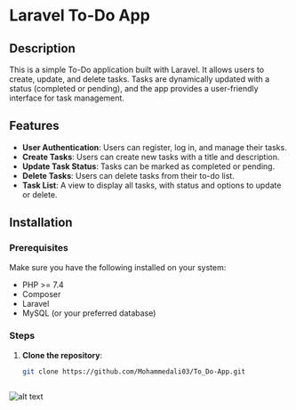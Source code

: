 # Laravel To-Do App

## Description

This is a simple To-Do application built with Laravel. It allows users to create, update, and delete tasks. Tasks are dynamically updated with a status (completed or pending), and the app provides a user-friendly interface for task management.

## Features

- **User Authentication**: Users can register, log in, and manage their tasks.
- **Create Tasks**: Users can create new tasks with a title and description.
- **Update Task Status**: Tasks can be marked as completed or pending.
- **Delete Tasks**: Users can delete tasks from their to-do list.
- **Task List**: A view to display all tasks, with status and options to update or delete.

## Installation

### Prerequisites

Make sure you have the following installed on your system:
- PHP >= 7.4
- Composer
- Laravel
- MySQL (or your preferred database)

### Steps

1. **Clone the repository**:
   ```bash
   git clone https://github.com/Mohammedali03/To_Do-App.git



![alt text](image-1.png)